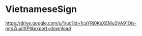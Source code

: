 # VietnameseSign
https://drive.google.com/u/1/uc?id=1caYRj0KsXEMu2VA91Ois-mrsZuujIXPt&export=download
